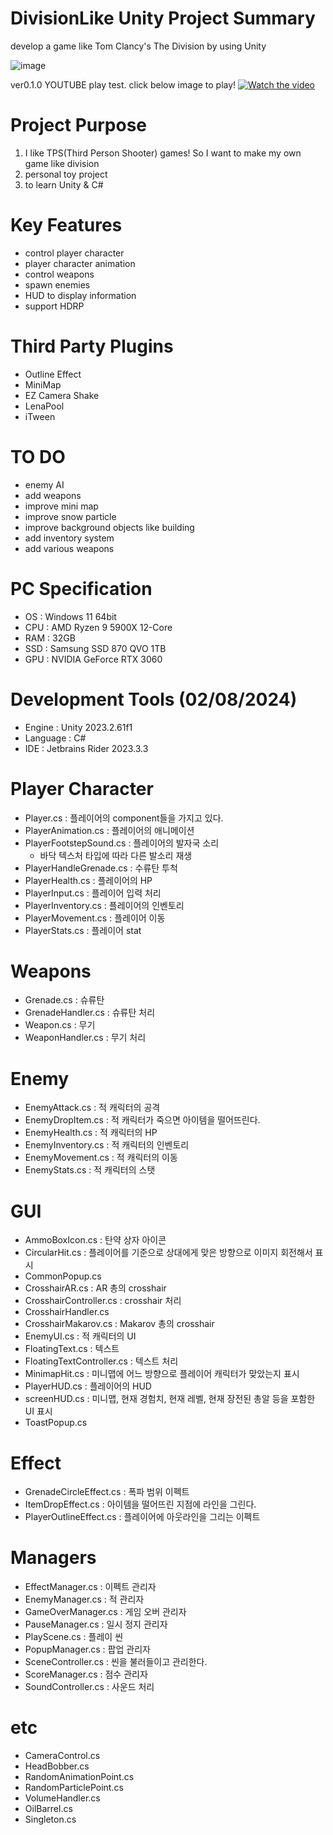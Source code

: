 # DivisionLike Unity Project Summary
develop a game like Tom Clancy's The Division by using Unity

![image](https://user-images.githubusercontent.com/29808782/179521804-14d527cf-0543-4ddd-bb8e-feed2149be53.png)


ver0.1.0 YOUTUBE play test. click below image to play!
[![Watch the video](https://imgur.com/4sLMOfm.png)]([https://youtu.be/qlCFAl2lha8?si=E8AF8viYAfiRqchf])

# Project Purpose
1. I like TPS(Third Person Shooter) games! So I want to make my own game like division
2. personal toy project
3. to learn Unity & C#

# Key Features
- control player character
- player character animation
- control weapons
- spawn enemies
- HUD to display information
- support HDRP

# Third Party Plugins
- Outline Effect
- MiniMap
- EZ Camera Shake
- LenaPool
- iTween

# TO DO
- enemy AI
- add weapons
- improve mini map
- improve snow particle
- improve background objects like building
- add inventory system
- add various weapons

# PC Specification
- OS : Windows 11 64bit
- CPU : AMD Ryzen 9 5900X 12-Core
- RAM : 32GB
- SSD : Samsung SSD 870 QVO 1TB
- GPU : NVIDIA GeForce RTX 3060

# Development Tools (02/08/2024)
- Engine : Unity 2023.2.61f1
- Language : C#
- IDE : Jetbrains Rider 2023.3.3

# Player Character
- Player.cs : 플레이어의 component들을 가지고 있다.
- PlayerAnimation.cs : 플레이어의 애니메이션
- PlayerFootstepSound.cs : 플레이어의 발자국 소리
  - 바닥 텍스처 타입에 따라 다른 발소리 재생
- PlayerHandleGrenade.cs : 수류탄 투척
- PlayerHealth.cs : 플레이어의 HP
- PlayerInput.cs : 플레이어 입력 처리
- PlayerInventory.cs : 플레이어의 인벤토리
- PlayerMovement.cs : 플레이어 이동
- PlayerStats.cs : 플레이어 stat

# Weapons
- Grenade.cs : 슈류탄
- GrenadeHandler.cs : 슈류탄 처리
- Weapon.cs : 무기
- WeaponHandler.cs : 무기 처리

# Enemy
- EnemyAttack.cs : 적 캐릭터의 공격
- EnemyDropItem.cs : 적 캐릭터가 죽으면 아이템을 떨어뜨린다.
- EnemyHealth.cs : 적 캐릭터의 HP
- EnemyInventory.cs : 적 캐릭터의 인벤토리
- EnemyMovement.cs : 적 캐릭터의 이동
- EnemyStats.cs : 적 캐릭터의 스탯

# GUI
- AmmoBoxIcon.cs : 탄약 상자 아이콘
- CircularHit.cs : 플레이어를 기준으로 상대에게 맞은 방향으로 이미지 회전해서 표시
- CommonPopup.cs
- CrosshairAR.cs : AR 총의 crosshair
- CrosshairController.cs : crosshair 처리
- CrosshairHandler.cs
- CrosshairMakarov.cs : Makarov 총의 crosshair
- EnemyUI.cs : 적 캐릭터의 UI
- FloatingText.cs : 텍스트
- FloatingTextController.cs : 텍스트 처리
- MinimapHit.cs : 미니맵에 어느 방향으로 플레이어 캐릭터가 맞았는지 표시
- PlayerHUD.cs : 플레이어의 HUD
- screenHUD.cs : 미니맵, 현재 경험치, 현재 레벨, 현재 장전된 총알 등을 포함한 UI 표시
- ToastPopup.cs

# Effect
- GrenadeCircleEffect.cs : 폭파 범위 이펙트
- ItemDropEffect.cs : 아이템을 떨어뜨린 지점에 라인을 그린다.
- PlayerOutlineEffect.cs : 플레이어에 아웃라인을 그리는 이펙트

# Managers
- EffectManager.cs : 이펙트 관리자
- EnemyManager.cs : 적 관리자
- GameOverManager.cs : 게임 오버 관리자
- PauseManager.cs : 일시 정지 관리자
- PlayScene.cs : 플레이 씬
- PopupManager.cs : 팝업 관리자
- SceneController.cs : 씬을 불러들이고 관리한다.
- ScoreManager.cs : 점수 관리자
- SoundController.cs : 사운드 처리

# etc
- CameraControl.cs
- HeadBobber.cs
- RandomAnimationPoint.cs
- RandomParticlePoint.cs
- VolumeHandler.cs
- OilBarrel.cs
- Singleton.cs
